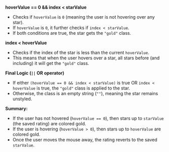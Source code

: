 <p>
    <strong>hoverValue == 0 &amp;&amp; index &lt; starValue</strong>
</p>
<ul>
    <li>Checks if <code>hoverValue</code> is <code>0</code> (meaning the user is not hovering over any star).</li>
    <li>If <code>hoverValue</code> is <code>0</code>, it further checks if <code>index &lt; starValue</code>.</li>
    <li>If both conditions are true, the star gets the <code>"gold"</code> class.</li>
</ul>

<p>
    <strong>index &lt; hoverValue</strong>
</p>
<ul>
    <li>Checks if the index of the star is less than the current <code>hoverValue</code>.</li>
    <li>This means that when the user hovers over a star, all stars before (and including) it will get the <code>"gold"</code> class.</li>
</ul>

<p>
    <strong>Final Logic (<code>||</code> OR operator)</strong>
</p>
<ul>
    <li>If either <code>(hoverValue == 0 &amp;&amp; index &lt; starValue)</code> is true OR <code>index &lt; hoverValue</code> is true, the <code>"gold"</code> class is applied to the star.</li>
    <li>Otherwise, the class is an empty string (<code>""</code>), meaning the star remains unstyled.</li>
</ul>

<p>
    <strong>Summary:</strong>
</p>
<ul>
    <li>If the user has not hovered (<code>hoverValue == 0</code>), then stars up to <code>starValue</code> (the saved rating) are colored gold.</li>
    <li>If the user is hovering (<code>hoverValue &gt; 0</code>), then stars up to <code>hoverValue</code> are colored gold.</li>
    <li>Once the user moves the mouse away, the rating reverts to the saved <code>starValue</code>.</li>
</ul>

